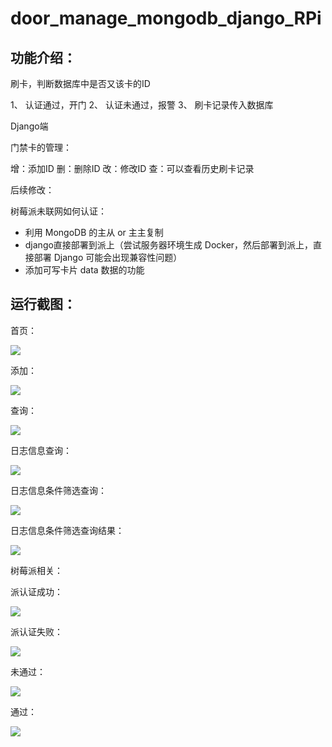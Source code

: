 # door_manage_mongodb_django_RPi

## 功能介绍：
刷卡，判断数据库中是否又该卡的ID

1、	认证通过，开门
2、	认证未通过，报警
3、	刷卡记录传入数据库

Django端

门禁卡的管理：

增：添加ID
删：删除ID
改：修改ID
查：可以查看历史刷卡记录

后续修改：

树莓派未联网如何认证：
- 利用 MongoDB 的主从 or 主主复制
- django直接部署到派上（尝试服务器环境生成 Docker，然后部署到派上，直接部署 Django 可能会出现兼容性问题）
- 添加可写卡片 data 数据的功能

## 运行截图：

首页：

![](https://github.com/lhc0101/door_manage_mongodb_django_RPi/blob/master/Jietu/index.png?raw=true)

添加：

![](https://github.com/lhc0101/door_manage_mongodb_django_RPi/blob/master/Jietu/%E6%B7%BB%E5%8A%A0.png?raw=true)

查询：

![](https://github.com/lhc0101/door_manage_mongodb_django_RPi/blob/master/Jietu/%E6%9F%A5%E8%AF%A2.png?raw=true)

日志信息查询：

![](https://github.com/lhc0101/door_manage_mongodb_django_RPi/blob/master/Jietu/%E4%BF%A1%E6%81%AF%E6%9F%A5%E8%AF%A2.png?raw=true)

日志信息条件筛选查询：

![](https://github.com/lhc0101/door_manage_mongodb_django_RPi/blob/master/Jietu/%E6%97%A5%E5%BF%97%E6%9D%A1%E4%BB%B6%E7%AD%9B%E9%80%89%E6%9F%A5%E8%AF%A2.png?raw=true)

日志信息条件筛选查询结果：

![](https://github.com/lhc0101/door_manage_mongodb_django_RPi/blob/master/Jietu/%E6%97%A5%E5%BF%97%E6%9D%A1%E4%BB%B6%E7%AD%9B%E9%80%89%E6%9F%A5%E8%AF%A2%E7%BB%93%E6%9E%9C.png?raw=true)

树莓派相关：

派认证成功：

![](https://github.com/lhc0101/door_manage_mongodb_django_RPi/blob/master/Jietu/pi%E8%AE%A4%E8%AF%81%E6%9C%AA%E9%80%9A%E8%BF%87.png?raw=true)

派认证失败：

![](https://github.com/lhc0101/door_manage_mongodb_django_RPi/blob/master/Jietu/pi%E8%AE%A4%E8%AF%81%E9%80%9A%E8%BF%87.png?raw=true)

未通过：

![](https://github.com/lhc0101/door_manage_mongodb_django_RPi/blob/master/Jietu/%E6%9C%AA%E9%80%9A%E8%BF%87.jpg?raw=true)

通过：

![](https://github.com/lhc0101/door_manage_mongodb_django_RPi/blob/master/Jietu/%E9%80%9A%E8%BF%87.jpg?raw=true)

